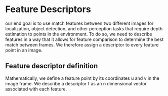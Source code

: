 # Feature Descriptors
our end goal is to use match features between two different images for localization, object detection, and other perception tasks that require depth estimation to points in the environment. To do so, we need to describe features in a way that it allows for feature comparison to determine the best match between frames. We therefore assign a descriptor to every feature point in an image.

## Feature descriptor definition
Mathematically, we define a feature point by its coordinates u and v in the image frame.
We describe a descriptor f as an n dimensional vector associated with each feature.
